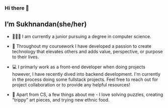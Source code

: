 ### **Hi there 👋**
## **I’m Sukhnandan(she/her)** 
 - 🧚🏻‍♂ I am currently a junior pursuing a degree in computer science. 
 
 - 🌻 Throughout my coursework I have developed a passion to create technology that elevates others and adds value, perspective, or purpose to their lives. 

 - 💻 I primarly work as a front-end developer when doing projects however, I have recently dived into backend development. I'm currently in the process doing some fullstack projects. Feel free to reach out for project collaboration or to provide any helpful resources! 

 - 🤗 Apart from CS, a few things about me - I love solving puzzles, creating “trippy” art pieces, and trying new ethnic food. 

<!---
Nandan01/Nandan01 is a ✨ special ✨ repository because its `README.md` (this file) appears on your GitHub profile.
You can click the Preview link to take a look at your changes.
--->
